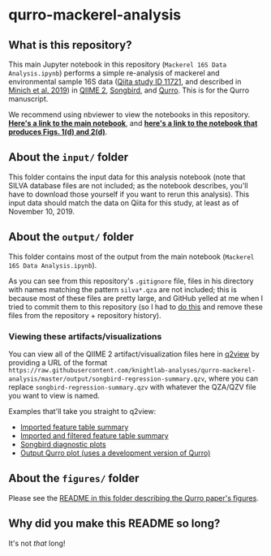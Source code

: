 # qurro-mackerel-analysis

## What is this repository?

This main Jupyter notebook in this repository (`Mackerel 16S Data Analysis.ipynb`)
performs a simple re-analysis of mackerel and environmental sample 16S data
([Qiita study ID 11721](https://qiita.ucsd.edu/study/description/11721),
and described in
[Minich et al. 2019](https://www.biorxiv.org/content/10.1101/721555v1)) in
[QIIME 2](https://qiime2.org/),
[Songbird](https://github.com/biocore/songbird/),
and [Qurro](https://github.com/biocore/qurro/). This is for the Qurro
manuscript.

We recommend using nbviewer to view the notebooks in this repository.
[**Here's a link to the main notebook**](https://nbviewer.jupyter.org/github/knightlab-analyses/qurro-mackerel-analysis/blob/master/Mackerel%2016S%20Data%20Analysis.ipynb), and [**here's a link to the notebook that produces Figs. 1(d) and 2(d)**](https://nbviewer.jupyter.org/github/knightlab-analyses/qurro-mackerel-analysis/blob/master/figures/ProduceLogRatioToEstAgeRegressions.ipynb).

## About the `input/` folder
This folder contains the input data for this analysis notebook (note that SILVA
database files are not included; as the notebook describes, you'll have to
download those yourself if you want to rerun this analysis). This input data
should match the data on Qiita for this study, at least as of November 10,
2019.

## About the `output/` folder
This folder contains most of the output from the main notebook
(`Mackerel 16S Data Analysis.ipynb`).

As you can see from this repository's `.gitignore` file, files in his directory
with names matching the pattern `silva*.qza` are not included; this is because
most of these files are pretty large, and GitHub yelled at me when I tried to
commit them to this repository (so I had to
[do this](https://help.github.com/en/github/managing-large-files/removing-files-from-a-repositorys-history)
and remove these files from the repository + repository history).

### Viewing these artifacts/visualizations
You can view all of the QIIME 2 artifact/visualization files here in
[q2view](https://view.qiime2.org/) by providing a URL of the format
`https://raw.githubusercontent.com/knightlab-analyses/qurro-mackerel-analysis/master/output/songbird-regression-summary.qzv`,
where you can replace `songbird-regression-summary.qzv` with whatever the QZA/QZV file you want to view is named.

Examples that'll take you straight to q2view:

 - [Imported feature table summary](https://view.qiime2.org/visualization/?src=https%3A%2F%2Fraw.githubusercontent.com%2Fknightlab-analyses%2Fqurro-mackerel-analysis%2Fmaster%2Foutput%2Ftable-unfiltered-summary.qzv)
 - [Imported and filtered feature table summary](https://view.qiime2.org/visualization/?src=https%3A%2F%2Fraw.githubusercontent.com%2Fknightlab-analyses%2Fqurro-mackerel-analysis%2Fmaster%2Foutput%2Ftable-summary.qzv)
 - [Songbird diagnostic plots](https://view.qiime2.org/visualization/?src=https%3A%2F%2Fraw.githubusercontent.com%2Fknightlab-analyses%2Fqurro-mackerel-analysis%2Fmaster%2Foutput%2Fsongbird-regression-summary.qzv)
 - [Output Qurro plot (uses a development version of Qurro)](https://view.qiime2.org/visualization/?src=https%3A%2F%2Fraw.githubusercontent.com%2Fknightlab-analyses%2Fqurro-mackerel-analysis%2Fmaster%2Foutput%2Fqurro-plot.qzv)

## About the `figures/` folder
Please see the [README in this folder describing the Qurro paper's figures](https://github.com/knightlab-analyses/qurro-mackerel-analysis/tree/master/figures).

## Why did you make this README so long?
It's not *that* long!

